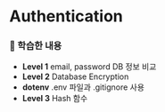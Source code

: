 # Authentication

### 💁 학습한 내용
* **Level 1** email, password DB 정보 비교     
* **Level 2** Database Encryption    
* **dotenv** .env 파일과 .gitignore 사용
* **Level 3** Hash 함수
